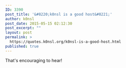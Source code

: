 ```yaml
---
ID: 3390
post_title: '&#8220;k0nsl is a good host&#8221;'
author: k0nsl
post_date: 2015-05-15 02:12:30
post_excerpt: ""
layout: post
permalink: >
  https://quotes.k0nsl.org/k0nsl-is-a-good-host.html
published: true
---
```

That's encouraging to hear! <img class='wpml_ico' alt='' src='http://quotes.k0nsl.org/wp-content/plugins/wp-monalisa/icons/wpml_good.gif' />